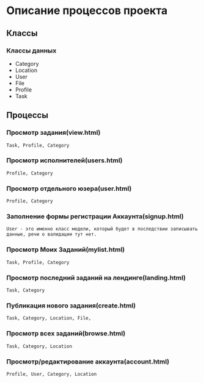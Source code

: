 # Описание процессов проекта

## Классы

### Классы данных
* Category
* Location
* User
* File
* Profile
* Task



## Процессы
  
### Просмотр задания(view.html)
    Task, Profile, Category

### Просмотр исполнителей(users.html)
    Profile, Category

### Просмотр отдельного юзера(user.html)
    Profile, Category

### Заполнение формы регистрации Аккаунта(signup.html)
    User - это именно класс модели, который будет в последствии записывать данные, речи о валидации тут нет.

### Просмотр Моих Заданий(mylist.html)
    Task, Profile, Category

### Просмотр последний заданий на лендинге(landing.html)
    Task, Category

### Публикация нового задания(create.html)
    Task, Category, Location, File, 

### Просмотр всех заданий(browse.html)
    Task, Category, Location

### Просмотр/редактирование аккаунта(account.html)
    Profile, User, Category, Location
